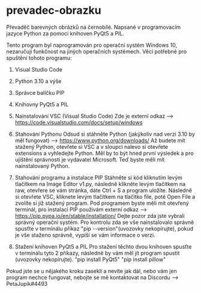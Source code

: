 # prevadec-obrazku
Převaděč barevných obrázků na černobílé.
Napsané v programovacím jazyce Python za pomoci knihoven PyQt5 a PIL.

Tento program byl naprogramován pro operační systém Windows 10, nezaručuji funkčnost na jiných operačních systémech.
Věci potřebné pro spuštění tohoto programu:
1. Visual Studio Code
2. Python 3.10 a výše
3. Správce balíčku PIP
4. Knihovny PyQt5 a PIL

1. Nainstalování VSC (Visual Studio Code)
  Zde je externí odkaz --> https://code.visualstudio.com/docs/setup/windows

2. Stahování Pythonu
  Odsud si stáhněte Python (jakýkoliv nad verzi 3.10 by měl fungovat) --> https://www.python.org/downloads/
  Až budete mít stažený Python, otevřete si VSC a v sloupci nalevo si otevřete extensions a vyhledejte Python.
  Měl by to být hned první výsledek a pro ujištění správnosti je vydavatel Microsoft. Teď byste měli mít
  nainstalovaný Python.

3. Stahování programu a instalace PIP
  Stáhněte si kód kliknutím levým tlačítkem na Image Editor v1.py, následně klikněte levým tlačítkem na raw, otevřere se vám stránka, dáte Ctrl + S a program uložíte.
  Následně si otevřete VSC, kliknete levým tlačítkem na tlačitko file, poté Open File a zvolíte si již stažený program. Pod programem byste měli mít otevřený terminál,
  pro instalaci PIP používám externí odkaz --> https://pip.pypa.io/en/stable/installation/ Dejte pozor zda jste vybrali správný operační systém.
  Pro kontrolu zda se vše nainstalovalo správně spusťte v terminálu příkaz "pip --version"(uvozovky nekopírujte), pokud je vše staženo správně,
  vypíší se vám informace o   verzi.

4. Stažení knihoven PyQt5 a PIL
  Pro stažení těchto dvou knihoven spusťte v terminálu tyto 2 příkazy, následně by vám měl jít program spustit (uvozovky nekopírujte).
  "pip install PyQt5"
  "pip install pillow"
  
Pokud jste se u nějakého kroku zasekli a nevíte jak dál, nebo vám jen program nechce fungovat, nebojte se mě kontaktovat na Discordu --> PetaJupik#4493
  
  

